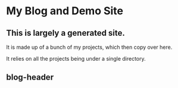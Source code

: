 # My Blog and Demo Site

## This is largely a generated site.

It is made up of a bunch of my projects, which then copy over here.

It relies on all the projects being under a single directory.

## blog-header
